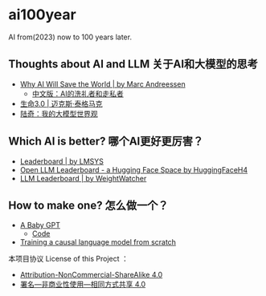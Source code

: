 # ai100year

AI from(2023) now to 100 years later.


## Thoughts about AI and LLM 关于AI和大模型的思考

<!-- <details>
<summary>Thoughts about AI 关于AI的思考</summary> -->

- [Why AI Will Save the World |
by Marc Andreessen](https://a16z.com/2023/06/06/ai-will-save-the-world/)
    - [中文版：AI的洗礼者和走私者](https://mp.weixin.qq.com/s/2Y_3lUqmPgoc-nVCAQWFZg)
- [生命3.0 | 迈克斯·泰格马克](https://book.douban.com/subject/30262617/)
- [陆奇：我的大模型世界观](https://mp.weixin.qq.com/s/_ZvyxRpgIA4L4pqfcQtPTQ)
<!-- </details> -->


## Which AI is better? 哪个AI更好更厉害？

- [Leaderboard | by LMSYS](https://chat.lmsys.org/?leaderboard)
- [Open LLM Leaderboard - a Hugging Face Space by HuggingFaceH4](https://huggingface.co/spaces/HuggingFaceH4/open_llm_leaderboard)
- [LLM Leaderboard | by WeightWatcher](https://weightwatcher.ai/leaderboard.html)


## How to make one? 怎么做一个？

- [A Baby GPT](https://twitter.com/karpathy/status/1645115622517542913)
    - [Code](https://colab.research.google.com/drive/1SiF0KZJp75rUeetKOWqpsA8clmHP6jMg?usp=sharing)
- [Training a causal language model from scratch](https://huggingface.co/learn/nlp-course/en/chapter7/6)



本项目协议 License of this Project ：

- [Attribution-NonCommercial-ShareAlike 4.0](https://creativecommons.org/licenses/by-nc-sa/4.0/legalcode)
- [署名—非商业性使用—相同方式共享 4.0](https://creativecommons.org/licenses/by-nc-sa/4.0/legalcode.zh-Hans)